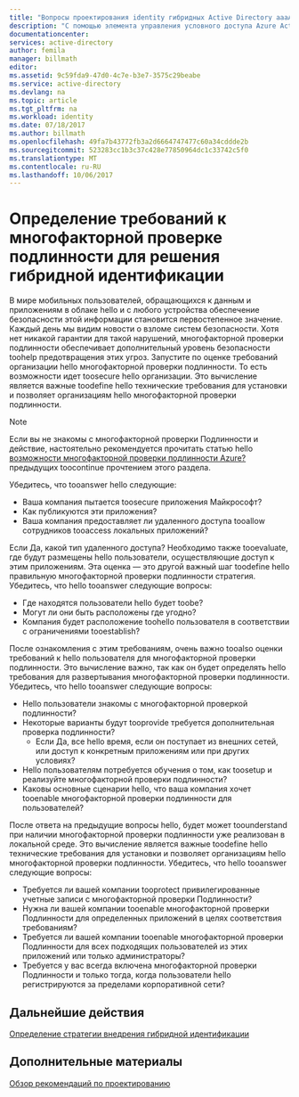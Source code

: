```yaml
---
title: "Вопросы проектирования identity гибридных Active Directory aaaAzure - определить требования многофакторной проверки подлинности"
description: "С помощью элемента управления условного доступа Azure Active Directory проверяет hello определенных условий, выбранное при проверке подлинности пользователя hello и перед предоставлением доступа toohello приложения. Если эти условия выполнены, hello пользователя с проверкой подлинности и доступа toohello приложение, которому разрешен."
documentationcenter: 
services: active-directory
author: femila
manager: billmath
editor: 
ms.assetid: 9c59fda9-47d0-4c7e-b3e7-3575c29beabe
ms.service: active-directory
ms.devlang: na
ms.topic: article
ms.tgt_pltfrm: na
ms.workload: identity
ms.date: 07/18/2017
ms.author: billmath
ms.openlocfilehash: 49fa7b43772fb3a2d6664747477c60a34cddde2b
ms.sourcegitcommit: 523283cc1b3c37c428e77850964dc1c33742c5f0
ms.translationtype: MT
ms.contentlocale: ru-RU
ms.lasthandoff: 10/06/2017
---
```

# <a name="determine-multi-factor-authentication-requirements-for-your-hybrid-identity-solution"></a>Определение требований к многофакторной проверке подлинности для решения гибридной идентификации
В мире мобильных пользователей, обращающихся к данным и приложениям в облаке hello и с любого устройства обеспечение безопасности этой информации становится первостепенное значение.  Каждый день мы видим новости о взломе систем безопасности.  Хотя нет никакой гарантии для такой нарушений, многофакторной проверки подлинности обеспечивает дополнительный уровень безопасности toohelp предотвращения этих угроз.
Запустите по оценке требований организации hello многофакторной проверки подлинности. То есть возможности идет toosecure hello организации.  Это вычисление является важные toodefine hello технические требования для установки и позволяет организациям hello многофакторной проверки подлинности.

> [!NOTE]
> Если вы не знакомы с многофакторной проверки Подлинности и действие, настоятельно рекомендуется прочитать статью hello [возможности многофакторной проверки подлинности Azure?](../multi-factor-authentication/multi-factor-authentication.md) предыдущих toocontinue прочтением этого раздела.
> 
> 

Убедитесь, что tooanswer hello следующие:

* Ваша компания пытается toosecure приложения Майкрософт? 
* Как публикуются эти приложения?
* Ваша компания предоставляет ли удаленного доступа tooallow сотрудников tooaccess локальных приложений?

Если Да, какой тип удаленного доступа? Необходимо также tooevaluate, где будут размещены hello пользователи, осуществляющие доступ к этим приложениям. Эта оценка — это другой важный шаг toodefine hello правильную многофакторной проверки подлинности стратегия. Убедитесь, что hello tooanswer следующие вопросы:

* Где находятся пользователи hello будет toobe?
* Могут ли они быть расположены где угодно?
* Компания будет расположение toohello пользователя в соответствии с ограничениями tooestablish?

После ознакомления с этим требованиям, очень важно tooalso оценки требований к hello пользователя для многофакторной проверки подлинности. Это вычисление важно, так как он будет определять hello требования для развертывания многофакторной проверки подлинности. Убедитесь, что hello tooanswer следующие вопросы:

* Hello пользователи знакомы с многофакторной проверкой подлинности?
* Некоторые варианты будут tooprovide требуется дополнительная проверка подлинности?  
  * Если Да, все hello время, если он поступает из внешних сетей, или доступ к конкретным приложениям или при других условиях?
* Hello пользователям потребуется обучения о том, как toosetup и реализуйте многофакторной проверки подлинности?
* Каковы основные сценарии hello, что ваша компания хочет tooenable многофакторной проверки подлинности для пользователей?

После ответа на предыдущие вопросы hello, будет может toounderstand при наличии многофакторной проверки подлинности уже реализован в локальной среде. Это вычисление является важные toodefine hello технические требования для установки и позволяет организациям hello многофакторной проверки подлинности. Убедитесь, что hello tooanswer следующие вопросы:

* Требуется ли вашей компании tooprotect привилегированные учетные записи с многофакторной проверки Подлинности?
* Нужна ли вашей компании tooenable многофакторной проверки Подлинности для определенных приложений в целях соответствия требованиям?
* Требуется ли вашей компании tooenable многофакторной проверки Подлинности для всех подходящих пользователей из этих приложений или только администраторы?
* Требуется у вас всегда включена многофакторной проверки Подлинности и только тогда, когда пользователи hello регистрируются за пределами корпоративной сети?

## <a name="next-steps"></a>Дальнейшие действия
[Определение стратегии внедрения гибридной идентификации](active-directory-hybrid-identity-design-considerations-identity-adoption-strategy.md)

## <a name="see-also"></a>Дополнительные материалы
[Обзор рекомендаций по проектированию](active-directory-hybrid-identity-design-considerations-overview.md)

